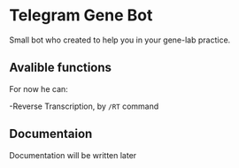 # Telegram Gene Bot

Small bot who created to help you in your gene-lab practice.

## Avalible functions

For now he can:

-Reverse Transcription, by ```/RT``` command


## Documentaion

Documentation will be written later
